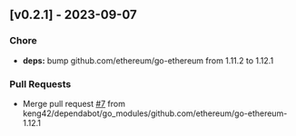 ## [v0.2.1] - 2023-09-07

### Chore

- **deps:** bump github.com/ethereum/go-ethereum from 1.11.2 to 1.12.1


### Pull Requests

- Merge pull request [#7](https://github.com/keng42/xwallet/issues/7) from keng42/dependabot/go_modules/github.com/ethereum/go-ethereum-1.12.1


